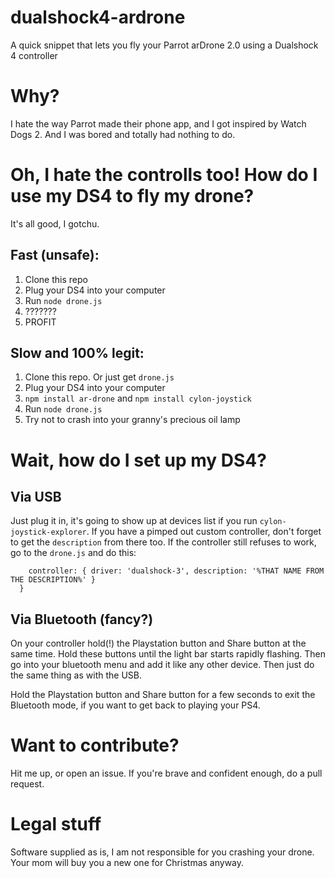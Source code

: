 # dualshock4-ardrone
A quick snippet that lets you fly your Parrot arDrone 2.0 using a Dualshock 4 controller

# Why?
I hate the way Parrot made their phone app, and I got inspired by Watch Dogs 2. And I was bored and totally had nothing to do.

# Oh, I hate the controlls too! How do I use my DS4 to fly my drone?
It's all good, I gotchu.

## Fast (unsafe):
1. Clone this repo
2. Plug your DS4 into your computer
3. Run `node drone.js`
4. ???????
5. PROFIT

## Slow and 100% legit:
1. Clone this repo. Or just get `drone.js`
2. Plug your DS4 into your computer
3. `npm install ar-drone` and `npm install cylon-joystick`
4. Run `node drone.js`
5. Try not to crash into your granny's precious oil lamp

# Wait, how do I set up my DS4?

## Via USB
Just plug it in, it's going to show up at devices list if you run `cylon-joystick-explorer`. If you have a pimped out custom controller, don't forget to get the `description` from there too.
If the controller still refuses to work, go to the `drone.js` and do this:

```devices: {
    controller: { driver: 'dualshock-3', description: '%THAT NAME FROM THE DESCRIPTION%' }
  }
```

## Via Bluetooth (fancy?)
On your controller hold(!) the Playstation button and Share button at the same time. Hold these buttons until the light bar starts rapidly flashing. Then go into your bluetooth menu and add it like any other device.
Then just do the same thing as with the USB.

Hold the Playstation button and Share button for a few seconds to exit the Bluetooth mode, if you want to get back to playing your PS4.

# Want to contribute?
Hit me up, or open an issue. If you're brave and confident enough, do a pull request.

# Legal stuff
Software supplied as is, I am not responsible for you crashing your drone. Your mom will buy you a new one for Christmas anyway.
